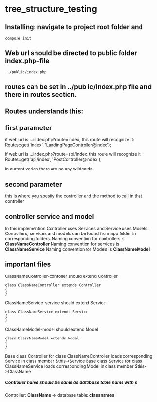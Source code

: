 # tree_structure_testing

## Installing: navigate to project root folder and

```
compose init
```

## Web url should be directed to public folder index.php-file

```
../public/index.php
```

## routes can be set in ../public/index.php file and there in routes section. 

## Routes understands this:

## first parameter
if web url is ...index.php?route=index, this route will recognize it:
Routes::get('index', 'LandingPageController@index');

if web url is ...index.php?route=api/index, this route will recognize it:
Routes::get('api/index', 'PostController@index');

in current verion there are no any wildcards.

## second parameter 
this is where you spesify the controller and the method to call in that controller

## controller service and model
In this implemention Controller uses Services and Service uses Models. Controllers, services and models can be found from app folder in corresponding folders.
Naming convention for controllers is **ClassNameController**
Naming convention for services is **ClassNameService**
Naming convention for Models is **ClassNameModel**

## important files
ClassNameController-contoller should extend Controller
```
class ClassNameController extends Controller 
{
}
```

ClassNameService-service should extend Service
```
class ClassNameService extends Service 
{
}
```

ClassNameModel-model should extend Model
```
class ClassNameModel extends Model 
{
}
```

Base class Controller for class ClassNameController loads corresponding Service in class member $this->Service
Base class Service for class ClassNameService loads corresponding Model in class member $this->ClassName

##### Controller name should be same as database table name with *s* 
Controller: **ClassName** -> database table: **classnames**
